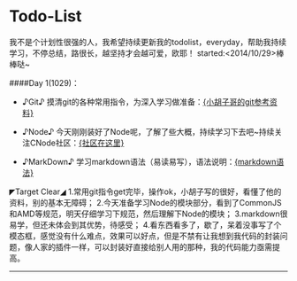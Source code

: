Todo-List
=========
我不是个计划性很强的人，我希望持续更新我的todolist，everyday，帮助我持续学习，不停总结，路很长，越坚持才会越可爱，欧耶！
started:<2014/10/29>棒棒哒~

####Day 1(1029)：

+ ♪Git♪ 摸清git的各种常用指令，为深入学习做准备：<a href="http://www.cnblogs.com/hustskyking/p/git-improve.html#3053686">{小胡子哥的git参考资料}</a>
    
+ ♪Node♪ 今天刚刚装好了Node呢，了解了些大概，持续学习下去吧~持续关注CNode社区：<a href="https://cnodejs.org/">{社区在这里}</a>  

+ ♪MarkDown♪ 学习markdown语法（易读易写），语法说明：<a href="http://higrid.net/c-art-markdown_syntax.htm">{markdown语法}</a> 

◤Target  Clear◢
1.常用git指令get完毕，操作ok，小胡子写的很好，看懂了他的资料，别的基本无障碍；
2.今天准备学习Node的模块部分，看到了CommonJS和AMD等规范，明天仔细学习下规范，然后理解下Node的模块；
3.markdown很易学，但还未体会到其优势，待感受；
4.看东西看多了，歇了，呆着没事写了个模态框，感觉没有什么难点，效果可以好点，但是不禁有让我想到我代码的封装问题，像人家的插件一样，可以封装好直接给别人用的那种，我的代码能力亟需提高。

------------------------------------------------------------------------------------------------------------------------------


